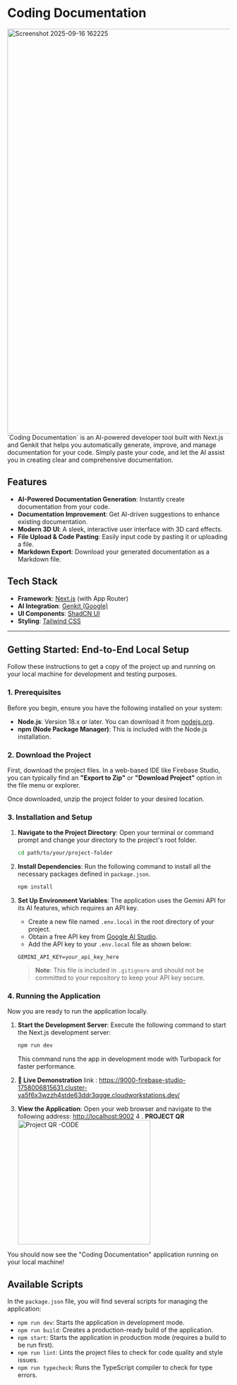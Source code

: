 # Coding Documentation
<img width="1883" height="917" alt="Screenshot 2025-09-16 162225" src="https://github.com/user-attachments/assets/835486f2-3502-4010-b7f1-8dd9f0da488c" />
`Coding Documentation` is an AI-powered developer tool built with Next.js and Genkit that helps you automatically generate, improve, and manage documentation for your code. Simply paste your code, and let the AI assist you in creating clear and comprehensive documentation.

## Features

- **AI-Powered Documentation Generation**: Instantly create documentation from your code.
- **Documentation Improvement**: Get AI-driven suggestions to enhance existing documentation.
- **Modern 3D UI**: A sleek, interactive user interface with 3D card effects.
- **File Upload & Code Pasting**: Easily input code by pasting it or uploading a file.
- **Markdown Export**: Download your generated documentation as a Markdown file.

## Tech Stack

- **Framework**: [Next.js](https://nextjs.org/) (with App Router)
- **AI Integration**: [Genkit (Google)](https://firebase.google.com/docs/genkit)
- **UI Components**: [ShadCN UI](https://ui.shadcn.com/)
- **Styling**: [Tailwind CSS](https://tailwindcss.com/)

---

## Getting Started: End-to-End Local Setup

Follow these instructions to get a copy of the project up and running on your local machine for development and testing purposes.

### 1. Prerequisites

Before you begin, ensure you have the following installed on your system:

- **Node.js**: Version 18.x or later. You can download it from [nodejs.org](https://nodejs.org/).
- **npm (Node Package Manager)**: This is included with the Node.js installation.

### 2. Download the Project

First, download the project files. In a web-based IDE like Firebase Studio, you can typically find an **"Export to Zip"** or **"Download Project"** option in the file menu or explorer.

Once downloaded, unzip the project folder to your desired location.

### 3. Installation and Setup

1.  **Navigate to the Project Directory**:
    Open your terminal or command prompt and change your directory to the project's root folder.
    ```bash
    cd path/to/your/project-folder
    ```

2.  **Install Dependencies**:
    Run the following command to install all the necessary packages defined in `package.json`.
    ```bash
    npm install
    ```

3.  **Set Up Environment Variables**:
    The application uses the Gemini API for its AI features, which requires an API key.

    - Create a new file named `.env.local` in the root directory of your project.
    - Obtain a free API key from [Google AI Studio](https://aistudio.google.com/app/apikey).
    - Add the API key to your `.env.local` file as shown below:

    ```env
    GEMINI_API_KEY=your_api_key_here
    ```
    > **Note**: This file is included in `.gitignore` and should not be committed to your repository to keep your API key secure.

### 4. Running the Application

Now you are ready to run the application locally.

1.  **Start the Development Server**:
    Execute the following command to start the Next.js development server:
    ```bash
    npm run dev
    ```
    This command runs the app in development mode with Turbopack for faster performance.
2. **🔗 Live Demonstration**
   link : https://9000-firebase-studio-1758006815631.cluster-va5f6x3wzzh4stde63ddr3qgge.cloudworkstations.dev/
   
3.  **View the Application**:
    Open your web browser and navigate to the following address:
    [http://localhost:9002](http://localhost:9002)
4 .  **PROJECT QR**
    <img width="300" height="282" alt="Project QR -CODE" src="https://github.com/user-attachments/assets/52a4e5ed-70c1-4352-91da-53ca254da1ce" />


You should now see the "Coding Documentation" application running on your local machine!

## Available Scripts

In the `package.json` file, you will find several scripts for managing the application:

- `npm run dev`: Starts the application in development mode.
- `npm run build`: Creates a production-ready build of the application.
- `npm start`: Starts the application in production mode (requires a build to be run first).
- `npm run lint`: Lints the project files to check for code quality and style issues.
- `npm run typecheck`: Runs the TypeScript compiler to check for type errors.

